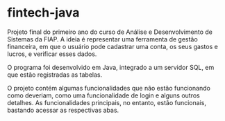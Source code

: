 # fintech-java
Projeto final do primeiro ano do curso de Análise e Desenvolvimento de Sistemas da FIAP. A ideia é representar uma ferramenta de gestão financeira, em que o usuário pode cadastrar uma conta, os seus gastos e lucros, e verificar esses dados.

O programa foi desenvolvido em Java, integrado a um servidor SQL, em que estão registradas as tabelas.

O projeto contém algumas funcionalidades que não estão funcionando como deveriam, como uma funcionalidade de login e alguns outros detalhes. As funcionalidades principais, no entanto, estão funcionais, bastando acessar as respectivas abas.
